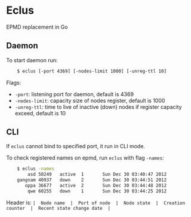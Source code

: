 # Eclus #

EPMD replacement in Go

## Daemon ##

To start daemon run:

```sh
    $ eclus [-port 4369] [-nodes-limit 1000] [-unreg-ttl 10]
```

Flags:

 - `-port`: listening port for daemon, default is 4369
 - `-nodes-limit`: capacity size of nodes register, default is 1000
 - `-unreg-ttl`: time to live of inactive (down) nodes if register capacity exceed, default is 10

## CLI ##

If `eclus` cannot bind to specified port, it run in CLI mode.

To check registered names on epmd, run `eclus` with flag `-names`:

```sh
    $ eclus -names
        asd 50249   active  1       Sun Dec 30 03:40:47 2012
    gangnam 40937   down    2       Sun Dec 30 03:44:51 2012
       oppa 36677   active  2       Sun Dec 30 03:44:48 2012
        qwe 60255   down    1       Sun Dec 30 03:44:25 2012
```

Header is: `|  Node name  |  Port of node  |  Node state  |  Creation counter  |  Recent state change date  |`
